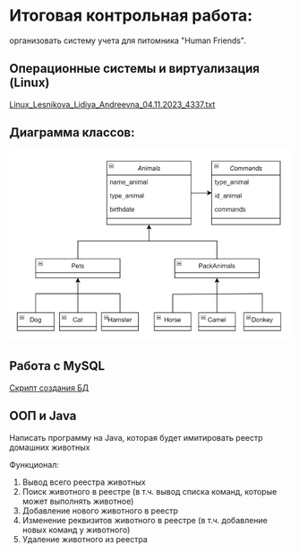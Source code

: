 # Итоговая контрольная работа:
организовать систему учета для питомника "Human Friends".

## Операционные системы и виртуализация (Linux)
[Linux_Lesnikova_Lidiya_Andreevna_04.11.2023_4337.txt](Linux_Lesnikova_Lidiya_Andreevna_04.11.2023_4337.txt)

## Диаграмма классов:
![Картинка](Animals.png)

## Работа с MySQL
[Скрипт создания БД](human_friends_script.sql)

## ООП и Java
Написать программу на Java, которая будет имитировать реестр домашних животных

Функционал:
1. Вывод всего реестра животных
2. Поиск животного в реестре (в т.ч. вывод списка команд, которые может выполнять животное)
3. Добавление нового животного в реестр
4. Изменение реквизитов животного в реестре (в т.ч. добавление новых команд у животного)
5. Удаление животного из реестра